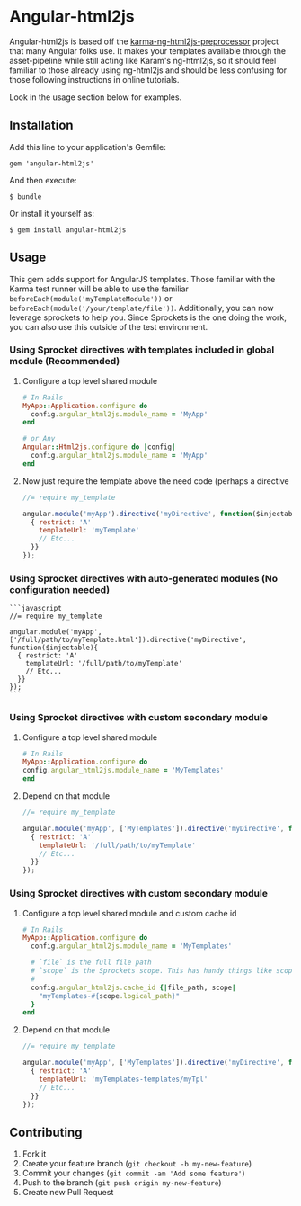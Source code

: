 # Angular-html2js

Angular-html2js is based off the [karma-ng-html2js-preprocessor](https://github.com/karma-runner/karma-ng-html2js-preprocessor) project
that many Angular folks use. It makes your templates available through the asset-pipeline
while still acting like Karam's ng-html2js, so it should feel familiar to those already
using ng-html2js and should be less confusing for those following instructions in online
tutorials.

Look in the usage section below for examples.

## Installation

Add this line to your application's Gemfile:

    gem 'angular-html2js'

And then execute:

    $ bundle

Or install it yourself as:

    $ gem install angular-html2js

## Usage

This gem adds support for AngularJS templates. Those familiar with the Karma
test runner will be able to use the familiar `beforeEach(module('myTemplateModule'))`
or `beforeEach(module('/your/template/file'))`. Additionally, you can now leverage
sprockets to help you. Since Sprockets is the one doing the work, you can also
use this outside of the test environment.

### Using Sprocket directives with templates included in global module (Recommended)

1.  Configure a top level shared module

    ```ruby
    # In Rails
    MyApp::Application.configure do
      config.angular_html2js.module_name = 'MyApp'
    end

    # or Any
    Angular::Html2js.configure do |config|
      config.angular_html2js.module_name = 'MyApp'
    end
    ```
2.  Now just require the template above the need code (perhaps a directive

    ```javascript
    //= require my_template

    angular.module('myApp').directive('myDirective', function($injectable){
      { restrict: 'A'
        templateUrl: 'myTemplate'
        // Etc...
      }}
    });
    ```

### Using Sprocket directives with auto-generated modules (No configuration needed)

    ```javascript
    //= require my_template

    angular.module('myApp', ['/full/path/to/myTemplate.html']).directive('myDirective', function($injectable){
      { restrict: 'A'
        templateUrl: '/full/path/to/myTemplate'
        // Etc...
      }}
    });
    ```

### Using Sprocket directives with custom secondary module

1.  Configure a top level shared module

    ```ruby
    # In Rails
    MyApp::Application.configure do
    config.angular_html2js.module_name = 'MyTemplates'
    end
    ```

2.  Depend on that module

    ```javascript
    //= require my_template

    angular.module('myApp', ['MyTemplates']).directive('myDirective', function($injectable){
      { restrict: 'A'
        templateUrl: '/full/path/to/myTemplate'
        // Etc...
      }}
    });
    ```

### Using Sprocket directives with custom secondary module

1.  Configure a top level shared module and custom cache id

    ```ruby
    # In Rails
    MyApp::Application.configure do
      config.angular_html2js.module_name = 'MyTemplates'

      # `file` is the full file path
      # `scope` is the Sprockets scope. This has handy things like scope.logical_path
      #
      config.angular_html2js.cache_id {|file_path, scope|
        "myTemplates-#{scope.logical_path}"
      }
    end
    ```

2.  Depend on that module
    ```javascript
    //= require my_template

    angular.module('myApp', ['MyTemplates']).directive('myDirective', function($injectable){
      { restrict: 'A'
        templateUrl: 'myTemplates-templates/myTpl'
        // Etc...
      }}
    });
    ```

## Contributing

1. Fork it
2. Create your feature branch (`git checkout -b my-new-feature`)
3. Commit your changes (`git commit -am 'Add some feature'`)
4. Push to the branch (`git push origin my-new-feature`)
5. Create new Pull Request
